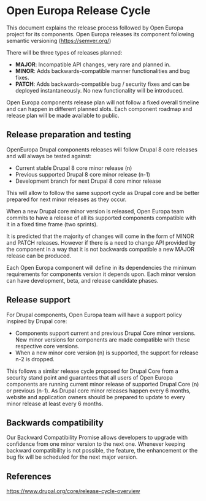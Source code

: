 # Open Europa Release Cycle
This document explains the release process followed by Open Europa project for its components.
Open Europa releases its component following semantic versioning (https://semver.org/)

There will be three types of releases planned: 

- **MAJOR**: Incompatible API changes, very rare and planned in. 
- **MINOR**: Adds backwards-compatible manner functionalities and bug fixes.
- **PATCH**: Adds backwards-compatible bug / security fixes and can be deployed instantaneously. No new functionality will be introduced.

Open Europa components release plan will not follow a fixed overall timeline and can happen in different planned slots. Each component roadmap and release plan will be made available to public.

## Release preparation and testing

OpenEuropa Drupal components releases will follow Drupal 8 core releases and will always be tested against:
- Current stable Drupal 8 core minor release (n)
- Previous supported Drupal 8 core minor release (n-1)
- Development branch for next Drupal 8 core minor release 

This will allow to follow the same support cycle as Drupal core and be better prepared for next minor releases as they occur.

When a new Drupal core minor version is released, Open Europa team commits to have a release of all its supported components compatible with it in a fixed time frame (two sprints).

It is predicted that the majority of changes will come in the form of MINOR and PATCH releases. However if there is a need to change API provided by the component in a way that it is not backwards compatible a new MAJOR release can be produced. 

Each Open Europa component will define in its dependencies the minimum requirements for components version it depends upon. Each minor version can have development, beta, and release candidate phases.

## Release support

For Drupal components, Open Europa team will have a support policy inspired by Drupal core: 
- Components support current and previous Drupal Core minor versions. New minor versions for components are made compatible with these respective core versions.
- When a new minor core version (n) is supported, the support for release n-2 is dropped. 

This follows a similar release cycle proposed for Drupal Core from a security stand point and guarantees that all users of Open Europa components are running current minor release of supported Drupal Core (n) or previous (n-1).
As Drupal core minor releases happen every 6 months, website and application owners should be prepared to update to every minor release at least every 6 months.

## Backwards compatibility

Our Backward Compatibility Promise allows developers to upgrade with confidence from one minor version to the next one. Whenever keeping backward compatibility is not possible, the feature, the enhancement or the bug fix will be scheduled for the next major version.

## References
https://www.drupal.org/core/release-cycle-overview
